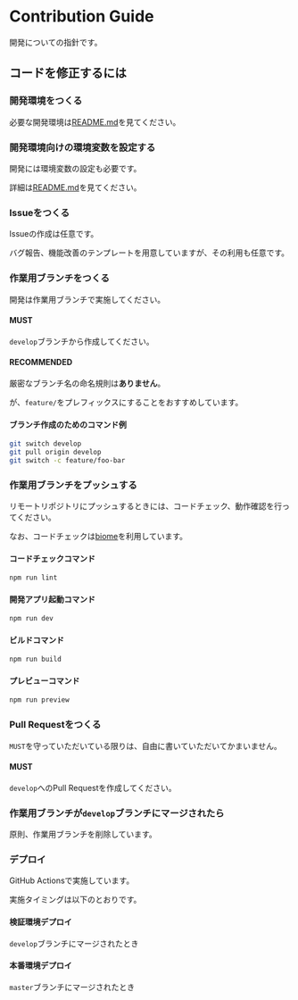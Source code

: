 # Contribution Guide
開発についての指針です。

## コードを修正するには
### 開発環境をつくる
必要な開発環境は[README.md](../README.md#開発環境)を見てください。

### 開発環境向けの環境変数を設定する
開発には環境変数の設定も必要です。

詳細は[README.md](../README.md#環境変数)を見てください。

### Issueをつくる
Issueの作成は任意です。

バグ報告、機能改善のテンプレートを用意していますが、その利用も任意です。

### 作業用ブランチをつくる
開発は作業用ブランチで実施してください。

#### MUST
`develop`ブランチから作成してください。

#### RECOMMENDED
厳密なブランチ名の命名規則は**ありません**。

が、`feature/`をプレフィックスにすることをおすすめしています。

#### ブランチ作成のためのコマンド例
```bash
git switch develop
git pull origin develop
git switch -c feature/foo-bar
```

### 作業用ブランチをプッシュする
リモートリポジトリにプッシュするときには、コードチェック、動作確認を行ってください。

なお、コードチェックは[biome](https://biomejs.dev/ja/)を利用しています。

#### コードチェックコマンド
```bash
npm run lint
```

#### 開発アプリ起動コマンド
```bash
npm run dev
```

#### ビルドコマンド
```bash
npm run build
```

#### プレビューコマンド
```bash
npm run preview
```

### Pull Requestをつくる
`MUST`を守っていただいている限りは、自由に書いていただいてかまいません。

#### MUST
`develop`へのPull Requestを作成してください。

### 作業用ブランチが`develop`ブランチにマージされたら
原則、作業用ブランチを削除しています。

### デプロイ
GitHub Actionsで実施しています。

実施タイミングは以下のとおりです。

#### 検証環境デプロイ
`develop`ブランチにマージされたとき

#### 本番環境デプロイ
`master`ブランチにマージされたとき
